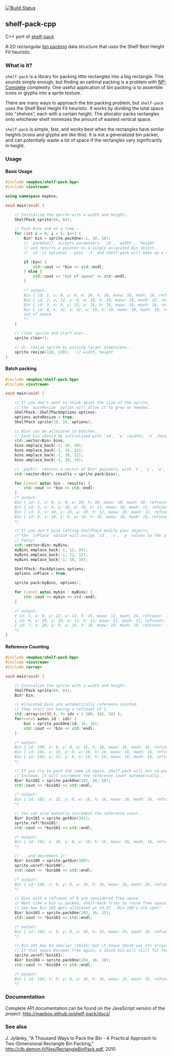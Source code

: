 [![Build Status](https://circleci.com/gh/mapbox/shelf-pack-cpp.svg?style=shield)](https://circleci.com/gh/mapbox/shelf-pack-cpp)

## shelf-pack-cpp

C++ port of [shelf-pack](https://github.com/mapbox/shelf-pack)

A 2D rectangular [bin packing](https://en.wikipedia.org/wiki/Bin_packing_problem)
data structure that uses the Shelf Best Height Fit heuristic.


### What is it?

`shelf-pack` is a library for packing little rectangles into a big rectangle.  This sounds simple enough,
but finding an optimal packing is a problem with [NP-Complete](https://en.wikipedia.org/wiki/NP-completeness)
complexity.  One useful application of bin packing is to assemble icons or glyphs into a sprite texture.

There are many ways to approach the bin packing problem, but `shelf-pack` uses the Shelf Best
Height Fit heuristic.  It works by dividing the total space into "shelves", each with a certain height.
The allocator packs rectangles onto whichever shelf minimizes the amount of wasted vertical space.

`shelf-pack` is simple, fast, and works best when the rectangles have similar heights (icons and glyphs
are like this).  It is not a generalized bin packer, and can potentially waste a lot of space if the
rectangles vary significantly in height.


### Usage

#### Basic Usage

```cpp
#include <mapbox/shelf-pack.hpp>
#include <iostream>

using namespace mapbox;

void main(void) {

    // Initialize the sprite with a width and height..
    ShelfPack sprite(64, 64);

    // Pack bins one at a time..
    for (int i = 0; i < 5; i++) {
        Bin* bin = sprite.packOne(-1, 10, 10);
        // `packOne()` accepts parameters: `id`, `width`, `height`
        // and returns a pointer to a single allocated Bin object..
        // `id` is optional - pass `-1` and shelf-pack will make up a number for you..

        if (bin) {
            std::cout << *bin << std::endl;
        } else {
            std::cout << "out of space" << std::endl;
        }

        /* output:
        Bin { id: 1, x: 0, y: 0, w: 10, h: 10, maxw: 10, maxh: 10, refcount: 1 }
        Bin { id: 2, x: 32, y: 0, w: 10, h: 10, maxw: 10, maxh: 10, refcount: 1 }
        Bin { id: 3, x: 0, y: 32, w: 10, h: 10, maxw: 10, maxh: 10, refcount: 1 }
        Bin { id: 4, x: 32, y: 32, w: 10, h: 10, maxw: 10, maxh: 10, refcount: 1 }
        out of space
        */
    }

    // Clear sprite and start over..
    sprite.clear();

    // Or, resize sprite by passing larger dimensions..
    sprite.resize(128, 128);   // width, height
}
```


#### Batch packing

```cpp
#include <mapbox/shelf-pack.hpp>
#include <iostream>

void main(void) {

    // If you don't want to think about the size of the sprite,
    // the `autoResize` option will allow it to grow as needed..
    ShelfPack::ShelfPackOptions options;
    options.autoResize = true;
    ShelfPack sprite(10, 10, options);

    // Bins can be allocated in batches..
    // Each bin should be initialized with `id`, `w` (width), `h` (height)..
    std::vector<Bin> bins;
    bins.emplace_back(-1, 10, 10);
    bins.emplace_back(-1, 10, 12);
    bins.emplace_back(-1, 10, 12);
    bins.emplace_back(-1, 10, 10);

    // `pack()` returns a vector of Bin* pointers, with `x`, `y`, `w`, `h` values..
    std::vector<Bin*> results = sprite.pack(bins);

    for (const auto& bin : results) {
        std::cout << *bin << std::endl;
    }
    /* output:
    Bin { id: 1, x: 0, y: 0, w: 10, h: 10, maxw: 10, maxh: 10, refcount: 1 }
    Bin { id: 2, x: 0, y: 10, w: 10, h: 12, maxw: 10, maxh: 12, refcount: 1 }
    Bin { id: 3, x: 10, y: 10, w: 10, h: 12, maxw: 10, maxh: 12, refcount: 1 }
    Bin { id: 4, x: 10, y: 0, w: 10, h: 10, maxw: 10, maxh: 10, refcount: 1 }
    */

    // If you don't mind letting ShelfPack modify your objects,
    // the `inPlace` option will assign `id`, `x`, `y` values to the incoming Bins.
    // Fancy!
    std::vector<Bin> myBins;
    myBins.emplace_back(-1, 12, 24);
    myBins.emplace_back(-1, 12, 12);
    myBins.emplace_back(-1, 10, 10);

    ShelfPack::PackOptions options;
    options.inPlace = true;

    sprite.pack(myBins, options);

    for (const auto& mybin : myBins) {
        std::cout << mybin << std::endl;
    }

    /* output:
    { id: 5, x: 0, y: 22, w: 12, h: 24, maxw: 12, maxh: 24, refcount: 1 }
    { id: 6, x: 20, y: 10, w: 12, h: 12, maxw: 12, maxh: 12, refcount: 1 }
    { id: 7, x: 20, y: 0, w: 10, h: 10, maxw: 10, maxh: 10, refcount: 1 }
    */
}

```

#### Reference Counting

```cpp
#include <mapbox/shelf-pack.hpp>
#include <iostream>
#include <array>

void main(void) {

    // Initialize the sprite with a width and height..
    ShelfPack sprite(64, 64);
    Bin* bin;

    // Allocated bins are automatically reference counted.
    // They start out having a refcount of 1.
    std::array<int32_t, 3> ids = { 100, 101, 102 };
    for(const auto& id : ids) {
        bin = sprite.packOne(id, 16, 16);
        std::cout << *bin << std::endl;
    }

    /* output:
    Bin { id: 100, x: 0, y: 0, w: 16, h: 16, maxw: 16, maxh: 16, refcount: 1 }
    Bin { id: 101, x: 16, y: 0, w: 16, h: 16, maxw: 16, maxh: 16, refcount: 1 }
    Bin { id: 102, x: 32, y: 0, w: 16, h: 16, maxw: 16, maxh: 16, refcount: 1 }
    */

    // If you try to pack the same id again, shelf-pack will not re-pack it.
    // Instead, it will increment the reference count automatically..
    Bin* bin102 = sprite.packOne(102, 16, 16);
    std::cout << *bin102 << std::endl;

    /* output:
    Bin { id: 102, x: 32, y: 0, w: 16, h: 16, maxw: 16, maxh: 16, refcount: 2 }
    */

    // You can also manually increment the reference count..
    Bin* bin101 = sprite.getBin(101);
    sprite.ref(*bin101);
    std::cout << *bin101 << std::endl;

    /* output:
    Bin { id: 101, x: 16, y: 0, w: 16, h: 16, maxw: 16, maxh: 16, refcount: 2 }
    */

    // ...and decrement it!
    Bin* bin100 = sprite.getBin(100);
    sprite.unref(*bin100);
    std::cout << *bin100 << std::endl;

    /* output:
    Bin { id: 100, x: 0, y: 0, w: 16, h: 16, maxw: 16, maxh: 16, refcount: 0 }
    */

    // Bins with a refcount of 0 are considered free space.
    // Next time a bin is packed, shelf-back tries to reuse free space first.
    // See how Bin 103 gets allocated at [0,0] - Bin 100's old spot!
    Bin* bin103 = sprite.packOne(103, 16, 15);
    std::cout << *bin103 << std::endl;

    /* output:
    Bin { id: 103, x: 0, y: 0, w: 16, h: 15, maxw: 16, maxh: 16, refcount: 1 }
    */

    // Bin 103 may be smaller (16x15) but it knows 16x16 was its original size.
    // If that space becomes free again, a 16x16 bin will still fit there.
    sprite.unref(*bin103);
    Bin* bin104 = sprite.packOne(104, 16, 16);
    std::cout << *bin104 << std::endl;

    /* output:
    Bin { id: 104, x: 0, y: 0, w: 16, h: 16, maxw: 16, maxh: 16, refcount: 1 }
    */

```


### Documentation

Complete API documentation can be found on the JavaScript version of the project:
http://mapbox.github.io/shelf-pack/docs/


### See also

J. Jylänky, "A Thousand Ways to Pack the Bin - A Practical
Approach to Two-Dimensional Rectangle Bin Packing,"
http://clb.demon.fi/files/RectangleBinPack.pdf, 2010

